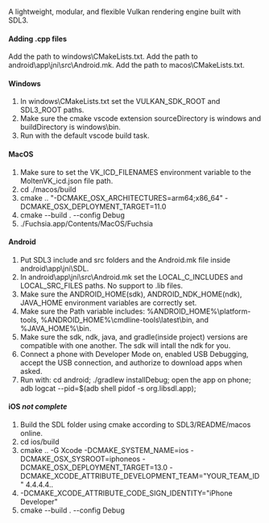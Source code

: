 A lightweight, modular, and flexible Vulkan rendering engine built with SDL3.


#### Adding .cpp files
Add the path to windows\CMakeLists.txt.
Add the path to android\app\jni\src\Android.mk.
Add the path to macos\CMakeLists.txt.
#### Windows
1. In windows\CMakeLists.txt set the VULKAN_SDK_ROOT and SDL3_ROOT paths.
2. Make sure the cmake vscode extension sourceDirectory is windows and buildDirectory is windows\bin.
3. Run with the default vscode build task.
#### MacOS
1. Make sure to set the VK_ICD_FILENAMES environment variable to the MoltenVK_icd.json file path.
2. cd ./macos/build
3. cmake .. "-DCMAKE_OSX_ARCHITECTURES=arm64;x86_64" -DCMAKE_OSX_DEPLOYMENT_TARGET=11.0
4. cmake --build . --config Debug
5. ./Fuchsia.app/Contents/MacOS/Fuchsia
#### Android
1. Put SDL3 include and src folders and the Android.mk file inside android\app\jni\SDL.
2. In android\app\jni\src\Android.mk set the LOCAL_C_INCLUDES and LOCAL_SRC_FILES paths. No support to .lib files.
3. Make sure the ANDROID_HOME(sdk), ANDROID_NDK_HOME(ndk), JAVA_HOME environment variables are correctly set.
4. Make sure the Path variable includes: %ANDROID_HOME%\platform-tools, %ANDROID_HOME%\cmdline-tools\latest\bin\, and %JAVA_HOME%\bin.
5. Make sure the sdk, ndk, java, and gradle(inside project) versions are compatible with one another. The sdk will intall the ndk for you.
6. Connect a phone with Developer Mode on, enabled USB Debugging, accept the USB connection, and authorize to download apps when asked.
7. Run with: cd android; ./gradlew installDebug; open the app on phone; adb logcat --pid=$(adb shell pidof -s org.libsdl.app);
#### iOS  *not complete*
1. Build the SDL folder using cmake according to SDL3/README/macos online.
2. cd ios/build
3. cmake .. -G Xcode -DCMAKE_SYSTEM_NAME=ios -DCMAKE_OSX_SYSROOT=iphoneos -DCMAKE_OSX_DEPLOYMENT_TARGET=13.0 -DCMAKE_XCODE_ATTRIBUTE_DEVELOPMENT_TEAM="YOUR_TEAM_ID" 4.4.4.4..
4. -DCMAKE_XCODE_ATTRIBUTE_CODE_SIGN_IDENTITY="iPhone Developer"
5. cmake --build . --config Debug